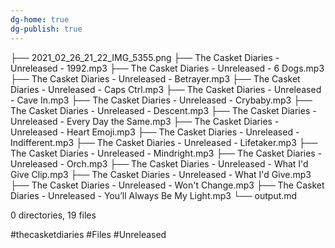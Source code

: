 ```yaml
---
dg-home: true
dg-publish: true
---
```



├── 2021_02_26_21_22_IMG_5355.png
├── The Casket Diaries - Unreleased - 1992.mp3
├── The Casket Diaries - Unreleased - 6 Dogs.mp3
├── The Casket Diaries - Unreleased - Betrayer.mp3
├── The Casket Diaries - Unreleased - Caps Ctrl.mp3
├── The Casket Diaries - Unreleased - Cave In.mp3
├── The Casket Diaries - Unreleased - Crybaby.mp3
├── The Casket Diaries - Unreleased - Descent.mp3
├── The Casket Diaries - Unreleased - Every Day the Same.mp3
├── The Casket Diaries - Unreleased - Heart Emoji.mp3
├── The Casket Diaries - Unreleased - Indifferent.mp3
├── The Casket Diaries - Unreleased - Lifetaker.mp3
├── The Casket Diaries - Unreleased - Mindright.mp3
├── The Casket Diaries - Unreleased - Orch.mp3
├── The Casket Diaries - Unreleased - What I'd Give Clip.mp3
├── The Casket Diaries - Unreleased - What I'd Give.mp3
├── The Casket Diaries - Unreleased - Won't Change.mp3
├── The Casket Diaries - Unreleased - You’ll Always Be My Light.mp3
└── output.md

0 directories, 19 files

#thecasketdiaries #Files #Unreleased 